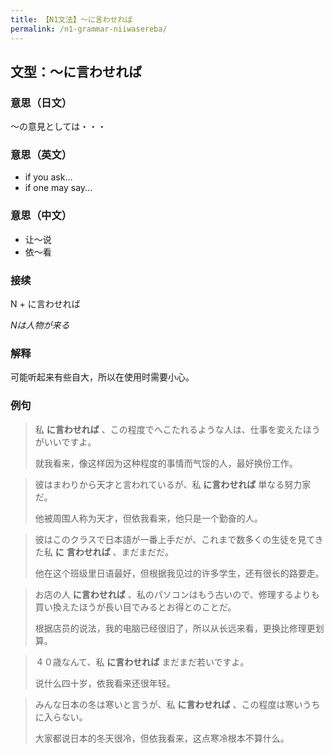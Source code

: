 ```yaml
---
title: 【N1文法】〜に言わせれば
permalink: /n1-grammar-niiwasereba/
---
```


## 文型：〜に言わせれば

### 意思（日文）

〜の意見としては・・・

### 意思（英文）

- if you ask... 
- if one may say...

### 意思（中文）

- 让〜说
- 依〜看

### 接续

N + に言わせれば

*Nは人物が来る*

### 解释

可能听起来有些自大，所以在使用时需要小心。

### 例句

> 私 **に言わせれば** 、この程度でへこたれるような人は、仕事を変えたほうがいいですよ。
> 
> 就我看来，像这样因为这种程度的事情而气馁的人，最好换份工作。

> 彼はまわりから天才と言われているが、私 **に言わせれば** 単なる努力家だ。
> 
> 他被周围人称为天才，但依我看来，他只是一个勤奋的人。

> 彼はこのクラスで日本語が一番上手だが、これまで数多くの生徒を見てきた私 **に** **言わせれば** 、まだまだだ。
> 
> 他在这个班级里日语最好，但根据我见过的许多学生，还有很长的路要走。

> お店の人 **に言わせれば** 、私のパソコンはもう古いので、修理するよりも買い換えたほうが長い目でみるとお得とのことだ。
> 
> 根据店员的说法，我的电脑已经很旧了，所以从长远来看，更换比修理更划算。

> ４０歳なんて、私 **に言わせれば** まだまだ若いですよ。
> 
> 说什么四十岁，依我看来还很年轻。

> みんな日本の冬は寒いと言うが、私 **に言わせれば** 、この程度は寒いうちに入らない。
> 
> 大家都说日本的冬天很冷，但依我看来，这点寒冷根本不算什么。